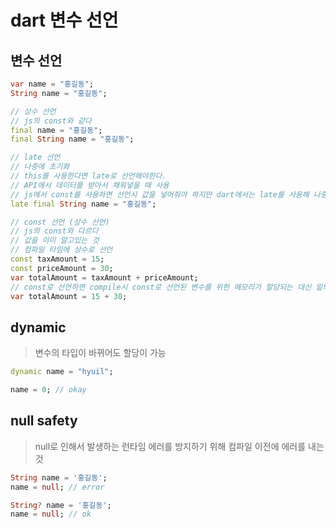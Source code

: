 # dart 변수 선언

## 변수 선언

```dart
var name = "홍길동";
String name = "홍길동";

// 상수 선언
// js의 const와 같다
final name = "홍길동";
final String name = "홍길동";

// late 선언
// 나중에 초기화
// this를 사용한다면 late로 선언해야한다.
// API에서 데이터를 받아서 채워넣을 때 사용
// js에서 const를 사용하면 선언시 값을 넣어줘야 하지만 dart에서는 late를 사용해 나중에 값을 넣어줘도 된다
late final String name = "홍길동";

// const 선언 (상수 선언)
// js의 const와 다르다
// 값을 이미 알고있는 것
// 컴파일 타임에 상수로 선언
const taxAmount = 15;
const priceAmount = 30;
var totalAmount = taxAmount + priceAmount;
// const로 선언하면 compile시 const로 선언된 변수를 위한 메모리가 할당되는 대신 밑의 코드처럼 대체된다.
var totalAmount = 15 + 30;
```

## dynamic

> 변수의 타입이 바뀌어도 할당이 가능

```dart
dynamic name = "hyuil";

name = 0; // okay
```

## null safety

> null로 인해서 발생하는 런타임 에러를 방지하기 위해 컴파일 이전에 에러를 내는 것

```dart
String name = '홍길동';
name = null; // error

String? name = '홍길동';
name = null; // ok
```

